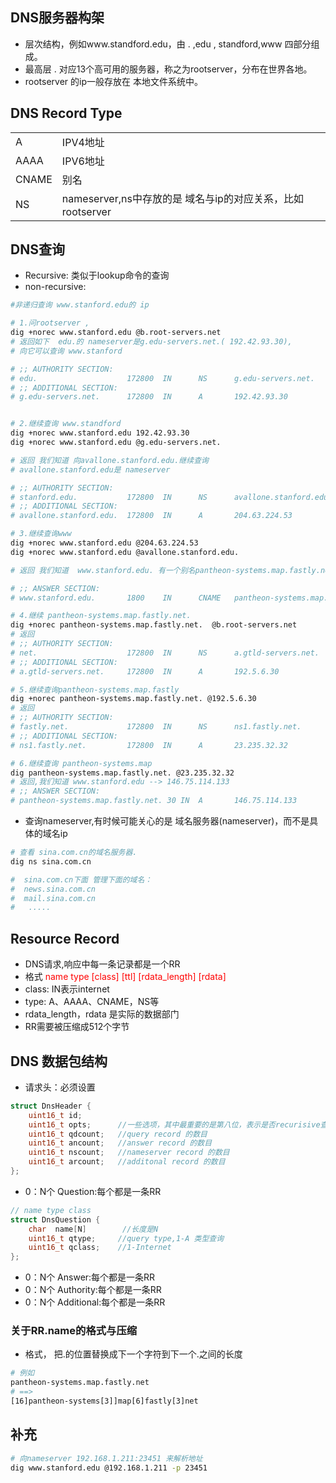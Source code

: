 ## DNS服务器构架
- 层次结构，例如www.standford.edu，由 . ,edu , standford,www 四部分组成。
- 最高层 . 对应13个高可用的服务器，称之为rootserver，分布在世界各地。
- rootserver 的ip一般存放在 本地文件系统中。
## DNS Record Type
|||
|-|-|
|A| IPV4地址|
|AAAA|IPV6地址|
|CNAME|别名|
|NS|nameserver,ns中存放的是 域名与ip的对应关系，比如rootserver|
## DNS查询
- Recursive: 类似于lookup命令的查询
- non-recursive:
```sh
#非递归查询 www.stanford.edu的 ip

# 1.问rootserver ,
dig +norec www.stanford.edu @b.root-servers.net 
# 返回如下  edu.的 nameserver是g.edu-servers.net.( 192.42.93.30),
# 向它可以查询 www.stanford 

# ;; AUTHORITY SECTION:
# edu.                    172800  IN      NS      g.edu-servers.net.
# ;; ADDITIONAL SECTION:
# g.edu-servers.net.      172800  IN      A       192.42.93.30


# 2.继续查询 www.standford
dig +norec www.stanford.edu 192.42.93.30
dig +norec www.stanford.edu @g.edu-servers.net.

# 返回 我们知道 向avallone.stanford.edu.继续查询
# avallone.stanford.edu是 nameserver

# ;; AUTHORITY SECTION:
# stanford.edu.           172800  IN      NS      avallone.stanford.edu.
# ;; ADDITIONAL SECTION:
# avallone.stanford.edu.  172800  IN      A       204.63.224.53

# 3.继续查询www
dig +norec www.stanford.edu @204.63.224.53
dig +norec www.stanford.edu @avallone.stanford.edu.

# 返回 我们知道  www.stanford.edu. 有一个别名pantheon-systems.map.fastly.net.

# ;; ANSWER SECTION:
# www.stanford.edu.       1800    IN      CNAME   pantheon-systems.map.fastly.net.

# 4.继续 pantheon-systems.map.fastly.net.
dig +norec pantheon-systems.map.fastly.net.  @b.root-servers.net 
# 返回
# ;; AUTHORITY SECTION:
# net.                    172800  IN      NS      a.gtld-servers.net.
# ;; ADDITIONAL SECTION:
# a.gtld-servers.net.     172800  IN      A       192.5.6.30

# 5.继续查询pantheon-systems.map.fastly
dig +norec pantheon-systems.map.fastly.net. @192.5.6.30
# 返回
# ;; AUTHORITY SECTION:
# fastly.net.             172800  IN      NS      ns1.fastly.net.
# ;; ADDITIONAL SECTION:
# ns1.fastly.net.         172800  IN      A       23.235.32.32

# 6.继续查询 pantheon-systems.map
dig pantheon-systems.map.fastly.net. @23.235.32.32
# 返回,我们知道 www.stanford.edu --> 146.75.114.133
# ;; ANSWER SECTION:
# pantheon-systems.map.fastly.net. 30 IN  A       146.75.114.133
```
- 查询nameserver,有时候可能关心的是 域名服务器(nameserver)，而不是具体的域名ip
```sh
# 查看 sina.com.cn的域名服务器.
dig ns sina.com.cn

#  sina.com.cn下面 管理下面的域名：
#  news.sina.com.cn
#  mail.sina.com.cn
#   .....

```

## Resource Record
- DNS请求,响应中每一条记录都是一个RR
- 格式 <font color=red>name type [class] [ttl] [rdata_length]  [rdata]</font>
- class: IN表示internet
- type: A、AAAA、CNAME，NS等
- rdata_length，rdata 是实际的数据部门
- RR需要被压缩成512个字节

## DNS 数据包结构
- 请求头：必须设置
```c
struct DnsHeader {
    uint16_t id;
    uint16_t opts;      //一些选项，其中最重要的是第八位，表示是否recurisive查询
    uint16_t qdcount;   //query record 的数目
    uint16_t ancount;   //answer record 的数目
    uint16_t nscount;   //nameserver record 的数目
    uint16_t arcount;   //additonal record 的数目
};
```
- 0：N个 Question:每个都是一条RR
```c
// name type class
struct DnsQuestion {
    char  name[N]        //长度是N
    uint16_t qtype;     //query type,1-A 类型查询
    uint16_t qclass;    //1-Internet
};

```
- 0：N个 Answer:每个都是一条RR
- 0：N个 Authority:每个都是一条RR
- 0：N个 Additional:每个都是一条RR

### 关于RR.name的格式与压缩

- 格式， 把.的位置替换成下一个字符到下一个.之间的长度
```sh
# 例如
pantheon-systems.map.fastly.net
# ==>
[16]pantheon-systems[3]]map[6]fastly[3]net
```

## 补充
```sh
# 向nameserver 192.168.1.211:23451 来解析地址
dig www.stanford.edu @192.168.1.211 -p 23451
```
